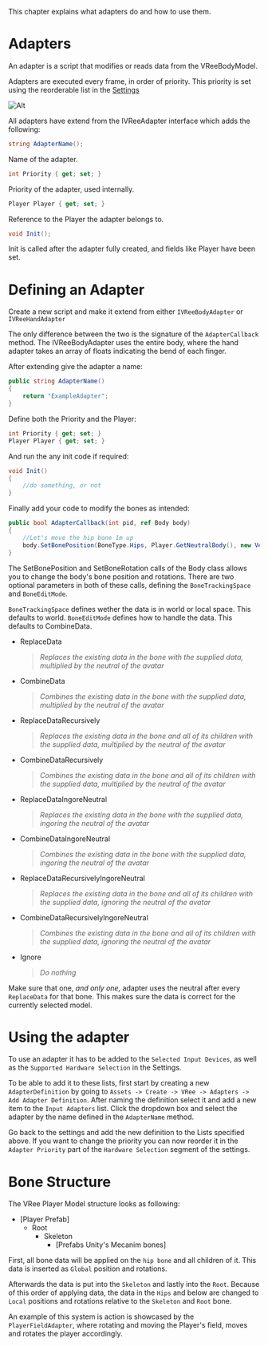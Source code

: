 This chapter explains what adapters do and how to use them.

# Adapters

An adapter is a script that modifies or reads data from the VReeBodyModel.

Adapters are executed every frame, in order of priority. This priority is set using the reorderable list in the [Settings](../vree-settings/#hardware-selection)

![Alt](../images/adapters/adapter-priority.jpg)

All adapters have extend from the IVReeAdapter interface which adds the following:

```c#
string AdapterName();
```

Name of the adapter.

```c#
int Priority { get; set; }
```

Priority of the adapter, used internally.

```c#
Player Player { get; set; }
```

Reference to the Player the adapter belongs to.

```c#
void Init();
```

Init is called after the adapter fully created, and fields like Player have been set.

# Defining an Adapter

Create a new script and make it extend from either `IVReeBodyAdapter` or `IVReeHandAdapter`

The only difference between the two is the signature of the `AdapterCallback` method. The IVReeBodyAdapter uses the entire body, where the hand adapter takes an array of floats indicating the bend of each finger.

After extending give the adapter a name:

```c#
public string AdapterName()
{
    return "ExampleAdapter";
}
```

Define both the Priority and the Player:

```c#
int Priority { get; set; }
Player Player { get; set; }
```

And run the any init code if required:

```c#
void Init()
{
    //do something, or not
}
```

Finally add your code to modify the bones as intended:

```c#
public bool AdapterCallback(int pid, ref Body body)
{
    //Let's move the hip bone 1m up
    body.SetBonePosition(BoneType.Hips, Player.GetNeutralBody(), new Vector3(0, 1, 0));
}
```

The SetBonePosition and SetBoneRotation calls of the Body class allows you to change the body's bone position and rotations.
There are two optional parameters in both of these calls, defining the `BoneTrackingSpace` and `BoneEditMode`.

`BoneTrackingSpace` defines wether the data is in world or local space. This defaults to world.
`BoneEditMode` defines how to handle the data. This defaults to CombineData.

- ReplaceData

  > _Replaces the existing data in the bone with the supplied data, multiplied by the neutral of the avatar_

- CombineData

  > _Combines the existing data in the bone with the supplied data, multiplied by the neutral of the avatar_

- ReplaceDataRecursively

  > _Replaces the existing data in the bone and all of its children with the supplied data, multiplied by the neutral of the avatar_

- CombineDataRecursively

  > _Combines the existing data in the bone and all of its children with the supplied data, multiplied by the neutral of the avatar_

- ReplaceDataIngoreNeutral

  > _Replaces the existing data in the bone with the supplied data, ingoring the neutral of the avatar_

- CombineDataIngoreNeutral

  > _Combines the existing data in the bone with the supplied data, ingoring the neutral of the avatar_

- ReplaceDataRecursivelyIngoreNeutral

  > _Replaces the existing data in the bone and all of its children with the supplied data, ignoring the neutral of the avatar_

- CombineDataRecursivelyIngoreNeutral

  > _Combines the existing data in the bone and all of its children with the supplied data, ignoring the neutral of the avatar_

- Ignore

  > _Do nothing_

Make sure that one, _and only one,_ adapter uses the neutral after every `ReplaceData` for that bone. This makes sure the data is correct for the currently selected model.

# Using the adapter

To use an adapter it has to be added to the `Selected Input Devices`, as well as the `Supported Hardware Selection` in the Settings.

To be able to add it to these lists, first start by creating a new `AdapterDefinition` by going to `Assets -> Create -> VRee -> Adapters -> Add Adapter Definition`.
After naming the definition select it and add a new item to the `Input Adapters` list. Click the dropdown box and select the adapter by the name defined in the `AdapterName` method.

Go back to the settings and add the new definition to the Lists specified above.
If you want to change the priority you can now reorder it in the `Adapter Priority` part of the `Hardware Selection` segment of the settings.

# Bone Structure

The VRee Player Model structure looks as following:

- [Player Prefab]
  - Root
    - Skeleton
      - [Prefabs Unity's Mecanim bones]

First, all bone data will be applied on the `hip bone` and all children of it.
This data is inserted as `Global` position and rotations.

Afterwards the data is put into the `Skeleton` and lastly into the `Root`. Because of this order of applying data, the data in the `Hips` and below are changed to `Local` positions and rotations relative to the `Skeleton` and `Root` bone.

An example of this system is action is showcased by the `PlayerFieldAdapter`, where rotating and moving the Player's field, moves and rotates the player accordingly.
